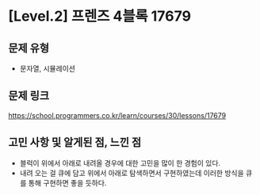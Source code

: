 # [Level.2] 프렌즈 4블록 17679

## 문제 유형
- 문자열, 시뮬레이션

## 문제 링크
https://school.programmers.co.kr/learn/courses/30/lessons/17679
## 고민 사항 및 알게된 점, 느낀 점
- 블럭이 위에서 아래로 내려올 경우에 대한 고민을 많이 한 경험이 있다.
- 내려 오는 걸 큐에 담고 위에서 아래로 탐색하면서 구현하였는데 이러한 방식을 큐를 통해 구현하면 좋을 듯하다.